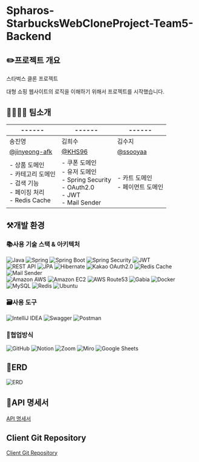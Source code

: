 # Spharos-StarbucksWebCloneProject-Team5-Backend
## ✏️프로젝트 개요
스타벅스 클론 프로젝트

대형 쇼핑 웹사이트의 로직을 이해하기 위해서 프로젝트를 시작했습니다.

## 👨‍👨‍👧‍👦 팀소개
|------|------|------|
|------|------|------|
|송진영|김희수|김수지|
|[@jinyeong-afk](https://github.com/jinyeong-afk)|[@KHS96](https://github.com/KHS96)|[@ssooyaa](https://github.com/ssooyaa)|
|- 상품 도메인</br>- 카테고리 도메인</br>- 검색 기능</br>- 페이징 처리</br>- Redis Cache|- 쿠폰 도메인</br>- 유저 도메인</br>- Spring Security</br>- OAuth2.0</br>- JWT</br>- Mail Sender</br>|- 카트 도메인</br>- 페이먼트 도메인</br>|

## ⚒개발 환경
### 📚사용 기술 스택 & 아키텍처
![Java](https://img.shields.io/badge/Java%2011-007ACC?style=for-the-badge&logo=Java&logoColor=white)
![Spring](https://img.shields.io/badge/Spring-6DB33F?style=for-the-badge&logo=Spring&logoColor=white)
![Spring Boot](https://img.shields.io/badge/Spring%20Boot-6DB33F?style=for-the-badge&logo=Spring%20Boot&logoColor=white)
![Spring Security](https://img.shields.io/badge/Spring%20Security-6DB33F?style=for-the-badge&logo=Spring%20Security&logoColor=white)
![JWT](https://img.shields.io/badge/JWT-4285F4?style=for-the-badge&logo=JWT&logoColor=white)</br>
![REST API](https://img.shields.io/badge/REST%20API-009688?style=for-the-badge&logo=RESTAPI&logoColor=white)
![JPA](https://img.shields.io/badge/JPA-09A3D5?style=for-the-badge&logo=JPA&logoColor=white)
![Hibernate](https://img.shields.io/badge/Hibernate-59666C?style=for-the-badge&logo=Hibernate&logoColor=white)
![Kakao OAuth2.0](https://img.shields.io/badge/Kakao-FFCD00?style=for-the-badge&logo=Kakao&logoColor=white)
![Redis Cache](https://img.shields.io/badge/Redis%20Cache-DC382D?style=for-the-badge&logo=Redis&logoColor=white)
![Mail Sender](https://img.shields.io/badge/Mail%20Sender-FF5A5F?style=for-the-badge&logo=Mail&logoColor=white)</br>
![Amazon AWS](https://img.shields.io/badge/Amazon%20AWS-232F3E?style=for-the-badge&logo=Amazon%20AWS&logoColor=white)
![Amazon EC2](https://img.shields.io/badge/Amazon%20EC2-FF9900?style=for-the-badge&logo=Amazon%20EC2&logoColor=white)
![AWS Route53](https://img.shields.io/badge/AWS%20Route53-232F3E?style=for-the-badge&logo=AWS%20Route53&logoColor=white)
![Gabia](https://img.shields.io/badge/Gabia-9146FF?style=for-the-badge&logo=Gabia&logoColor=white)
![Docker](https://img.shields.io/badge/Docker-2496ED?style=for-the-badge&logo=Docker&logoColor=white)
![MySQL](https://img.shields.io/badge/MySQL-4479A1?style=for-the-badge&logo=MySQL&logoColor=white)
![Redis](https://img.shields.io/badge/Redis-DC382D?style=for-the-badge&logo=Redis&logoColor=white)
![Ubuntu](https://img.shields.io/badge/Ubuntu-E95420?style=for-the-badge&logo=Ubuntu&logoColor=white)
### 🗃️사용 도구
![IntelliJ IDEA](https://img.shields.io/badge/IntelliJ%20IDEA-000000?style=for-the-badge&logo=IntelliJ%20IDEA&logoColor=white)
![Swagger](https://img.shields.io/badge/Swagger-85EA2D?style=for-the-badge&logo=Swagger&logoColor=white)
![Postman](https://img.shields.io/badge/Postman-FF6C37?style=for-the-badge&logo=Postman&logoColor=white)

### 📄협업방식
![GitHub](https://img.shields.io/badge/GitHub-181717?style=for-the-badge&logo=GitHub&logoColor=white)
![Notion](https://img.shields.io/badge/Notion-000000?style=for-the-badge&logo=Notion&logoColor=white)
![Zoom](https://img.shields.io/badge/Zoom-2D8CFF?style=for-the-badge&logo=Zoom&logoColor=white)
![Miro](https://img.shields.io/badge/Miro-050038?style=for-the-badge&logo=Miro&logoColor=white)
![Google Sheets](https://img.shields.io/badge/Google%20Sheets-34A853?style=for-the-badge&logo=Google%20Sheets&logoColor=white)

## 📜ERD
![ERD](https://user-images.githubusercontent.com/77527453/229390743-fdfe1505-966a-4f83-964b-eb324cc8d6cc.png)

## 🔖API 명세서
[API 명세서](http://jinyeong.site:8080/swagger-ui/index.html#/)

## Client Git Repository
[Client Git Repository](https://github.com/Spharos-StarbucksWebCloneProject-Team5/Nextjs)
